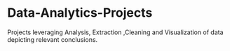# Data-Analytics-Projects
Projects leveraging Analysis, Extraction ,Cleaning and Visualization  of data depicting relevant conclusions.
